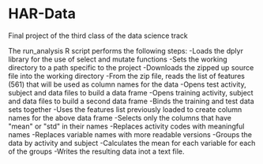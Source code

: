 HAR-Data
========

Final project of the third class of the data science track

The run_analysis R script performs the following steps:
-Loads the dplyr library for the use of select and mutate functions
-Sets the working directory to a path specific to the project
-Downloads the zipped up source file into the working directory
-From the zip file, reads the list of features (561) that will be used as column names for the data
-Opens test activity, subject and data files to build a data frame
-Opens training activity, subject and data files to build a second data frame
-Binds the training and test data sets together
-Uses the features list previously loaded to create column names for the above data frame
-Selects only the columns that have "mean" or "std" in their names
-Replaces activity codes with meaningful names
-Replaces variable names with more readable versions
-Groups the data by activity and subject
-Calculates the mean for each variable for each of the groups
-Writes the resulting data inot a text file.
